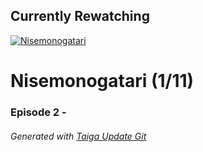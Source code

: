 ﻿
## Currently Rewatching

[![Nisemonogatari](https://s4.anilist.co/file/anilistcdn/media/anime/cover/medium/nx11597-ApDcMuPvRhgr.jpg)](https://anilist.co/anime/11597)

# Nisemonogatari (1/11)

### Episode 2 - 

###### *Generated with [Taiga Update Git](https://github.com/nike4613/taiga-update-git)*